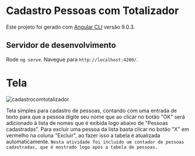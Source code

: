 # Cadastro Pessoas com Totalizador

Este projeto foi gerado com [Angular CLI](https://github.com/angular/angular-cli) versão 9.0.3.

## Servidor de desenvolvimento

Rode `ng serve`. Navegue para `http://localhost:4200/`.

# Tela

![cadastrocomtotalizador](https://user-images.githubusercontent.com/24749522/77495104-5f01fd80-6e26-11ea-9a83-ef08d2ceabce.png)

Tela simples para cadastro de pessoas, contando com uma entrada de texto para que a pessoa digite seu nome que ao clicar no botão "OK" será adicionado à lista de nomes que é exibida logo abaixo de "Pessoas cadastradas". Para excluir uma pessoa da lista basta clicar no botão "X" em vermelho na coluna "Excluir", ao fazer isso a tabela é atualizada automaticamente. `Nesta atividade foi incluído um contador de pessoas cadastradas, que é mostrado logo após a tabela de pessoas.`
